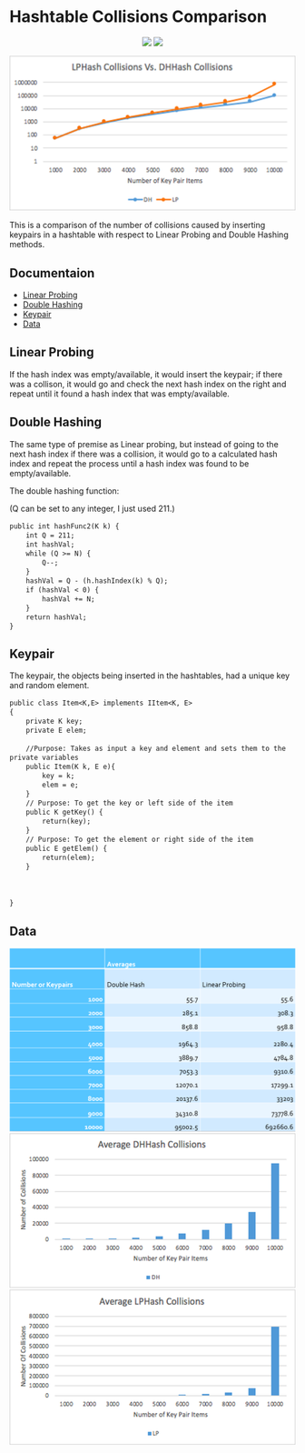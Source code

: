 # Hashtable Collisions Comparison

<p align="center">
    <img src="https://img.shields.io/badge/License-MIT-blue.svg" />
    <img src=https://img.shields.io/badge/Made%20with-Java-red.svg />
</p>
<img src="https://github.com/ajay340/Hashtable-Collisions-Comparison/blob/master/pictures/comparison.png" />

This is a comparison of the number of collisions caused by inserting keypairs in a hashtable with respect to Linear Probing and Double Hashing methods.

## Documentaion
* [Linear Probing](#linear-probing)
* [Double Hashing](#double-hashing)
* [Keypair](#keypair)
* [Data](#data)

## Linear Probing

If the hash index was empty/available, it would insert the keypair; if there was a collison, it would go and check the next hash index on the right and repeat until it found a hash index that was empty/available.

## Double Hashing

The same type of premise as Linear probing, but instead of going to the next hash index if there was a collision, it would go to a calculated hash index and repeat the process until a hash index was found to be empty/available.

The double hashing function:

(Q can be set to any integer, I just used 211.)
```
public int hashFunc2(K k) {
	int Q = 211;
	int hashVal;
	while (Q >= N) {
		Q--;
	}
	hashVal = Q - (h.hashIndex(k) % Q);
	if (hashVal < 0) {
		hashVal += N;
	}
	return hashVal;
}
```

## Keypair

The keypair, the objects being inserted in the hashtables, had a unique key and random element.

```
public class Item<K,E> implements IItem<K, E>
{
	private K key;
	private E elem;

	//Purpose: Takes as input a key and element and sets them to the private variables
	public Item(K k, E e){ 
		key = k;
		elem = e;
	}
	// Purpose: To get the key or left side of the item
	public K getKey() {
		return(key);
	}
	// Purpose: To get the element or right side of the item
	public E getElem() {
		return(elem);
	}

	

}
```
## Data
<img src="https://github.com/ajay340/Hashtable-Collisions-Comparison/blob/master/pictures/table.PNG" />
<img src="https://github.com/ajay340/Hashtable-Collisions-Comparison/blob/master/pictures/avgdh.png" />
<img src="https://github.com/ajay340/Hashtable-Collisions-Comparison/blob/master/pictures/avglp.png" />

